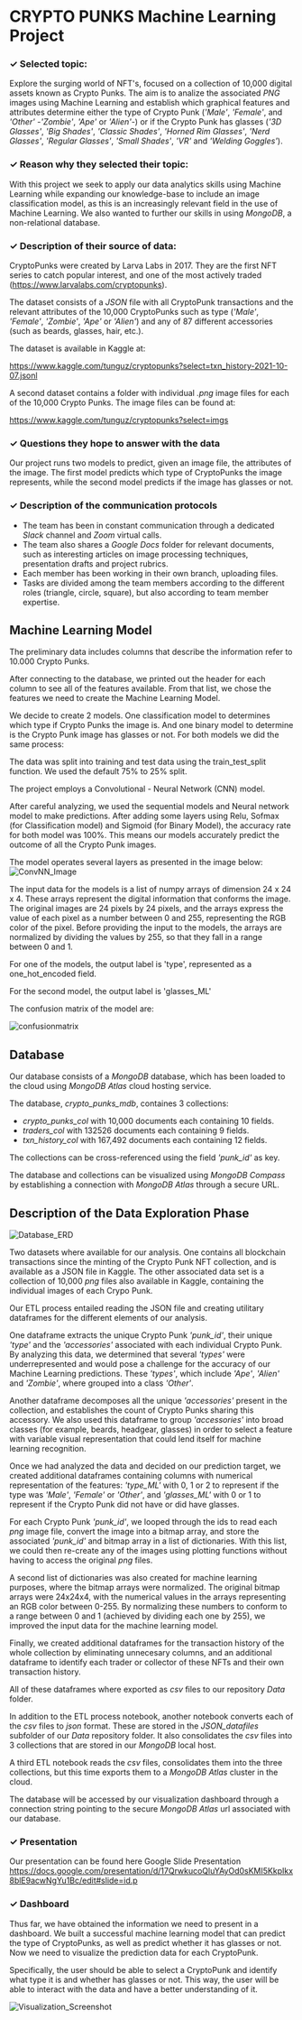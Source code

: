 # CRYPTO PUNKS Machine Learning Project

### ✓ Selected topic: 
Explore the surging world of  NFT's, focused on a collection of 10,000 digital assets known as Crypto Punks. The aim is to analize the associated *PNG* images using Machine Learning and establish which graphical features and attributes determine either the type of Crypto Punk (*'Male'*, *'Female'*, and *'Other'* -*'Zombie'*, *'Ape'* or *'Alien'*-) or if the Crypto Punk has glasses (*'3D Glasses'*, *'Big Shades'*, *'Classic Shades'*, *'Horned Rim Glasses'*, *'Nerd Glasses'*, *'Regular Glasses'*, *'Small Shades'*,  *'VR'* and *'Welding Goggles'*). 

### ✓ Reason why they selected their topic: 
With this project we seek to apply our data analytics skills using Machine Learning while expanding our knowledge-base to include an image classification model, as this is an increasingly relevant field in the use of Machine Learning. We also wanted to further our skills in using *MongoDB*, a non-relational database.

### ✓ Description of their source of data: 
CryptoPunks were created by Larva Labs in 2017. They are the first NFT series to catch popular interest, and one of the most actively traded (https://www.larvalabs.com/cryptopunks). 

The dataset consists of a *JSON* file with all CryptoPunk transactions and the relevant attributes of the 10,000 CryptoPunks such as type (*'Male'*, *'Female'*, *'Zombie'*, *'Ape'* or *'Alien'*) and any of 87 different accessories (such as beards, glasses, hair, etc.). 

The dataset is available in Kaggle at:

https://www.kaggle.com/tunguz/cryptopunks?select=txn_history-2021-10-07.jsonl

A second dataset contains a folder with individual *.png* image files for each of the 10,000 Crypto Punks. The image files can be found at:

https://www.kaggle.com/tunguz/cryptopunks?select=imgs

### ✓ Questions they hope to answer with the data

Our project runs two models to predict, given an image file, the attributes of the image. The first model predicts which type of CryptoPunks the image represents, while the second model predicts if the image has glasses or not. 


### ✓ Description of the communication protocols

- The team has been in constant communication through a dedicated *Slack* channel and *Zoom* virtual calls.
- The team also shares a *Google Docs* folder for relevant documents, such as interesting articles on image processing techniques, presentation drafts and project rubrics. 
- Each member has been working in their own branch, uploading files. 
- Tasks are divided among the team members according to the different roles (triangle, circle, square), but also according to team member expertise.

## Machine Learning Model

The preliminary data includes columns that describe the information refer to 10.000 Crypto Punks. 

After connecting to the database, we printed out the header for each column to see all of the features available. From that list, we chose the features we need to create the Machine Learning Model.

We decide to create 2 models. One classification model to determines which type if Crypto Punks the image is. And one binary model to determine is the Crypto Punk image has glasses or not. For both models we did the same process:

The data was split into training and test data using the train_test_split function. We used the default 75% to 25% split.

The project employs a Convolutional - Neural Network (CNN) model.

After careful analyzing, we used the sequential models and Neural network model to make predictions. After adding some layers using Relu, Sofmax (for Classification model) and Sigmoid (for Binary Model), the accuracy rate for both model was 100%. This means our models accurately predict the outcome of all the Crypto Punk images.

The model operates several layers as presented in the image below:
![ConvNN_Image](https://user-images.githubusercontent.com/87447639/149681824-c98a2e0d-75c0-4c75-8516-46efc8be58a7.png)


The input data for the models is a list of numpy arrays of dimension 24 x 24 x 4. These arrays represent the digital information that conforms the image. The original images are 24 pixels by 24 pixels, and the arrays express the value of each pixel as a number between 0 and 255, representing the RGB color of the pixel. Before providing the input to the models, the arrays are normalized by dividing the values by 255, so that they fall in a range between 0 and 1.

For one of the models, the output label is 'type', represented as a one_hot_encoded field.

For the second model, the output label is 'glasses_ML'

The confusion matrix of the model are: 

![confusionmatrix](https://user-images.githubusercontent.com/87447639/151213205-8481797b-eab8-4478-9d85-1860cb03c1a3.PNG)


## Database

Our database consists of a *MongoDB* database, which has been loaded to the cloud using *MongoDB Atlas* cloud hosting service.

The database, *crypto_punks_mdb*, containes 3 collections:

- *crypto_punks_col* with 10,000 documents each containing 10 fields.
- *traders_col* with 132526 documents each containing 9 fields.
- *txn_history_col* with 167,492 documents each containing 12 fields.

The collections can be cross-referenced using the field *'punk_id'* as key.

The database and collections can be visualized using *MongoDB Compass* by establishing a connection with *MongoDB Atlas* through a secure URL.

## Description of the Data Exploration Phase

![Database_ERD](https://user-images.githubusercontent.com/87447639/149681985-a86e2efd-dbc7-48c5-9e67-369967f2df83.png)

Two datasets where available for our analysis. One contains all blockchain transactions since the minting of the Crypto Punk NFT collection, and is available as a JSON file in Kaggle. The other associated data set is a collection of 10,000 *png* files also available in Kaggle, containing the individual images of each Crypo Punk.

Our ETL process entailed reading the JSON file and creating utilitary dataframes for the different elements of our analysis.

One dataframe extracts the unique Crypto Punk *'punk_id'*, their unique *'type'* and the *'accessories'* associated with each individual Crypto Punk. By analyzing this data, we determined that several *'types'* were underrepresented and would pose a challenge for the accuracy of our Machine Learning predictions. These *'types'*, which include *'Ape'*, *'Alien'* and *'Zombie'*, where grouped into a class *'Other'*.

Another dataframe decomposes all the unique *'accessories'* present in the collection, and establishes the count of Crypto Punks sharing this accessory. We also used this dataframe to group *'accessories'* into broad classes (for example, beards, headgear, glasses) in order to select a feature with variable visual representation that could lend itself for machine learning recognition.

Once we had analyzed the data and decided on our prediction target, we created additional dataframes containing columns with numerical representation of the features: *'type_ML'* with 0, 1 or 2 to represent if the type was *'Male'*, *'Female'* or *'Other'*, and *'glasses_ML'* with 0 or 1 to represent if the Crypto Punk did not have or did have glasses.

For each Crypto Punk *'punk_id'*, we looped through the ids to read each *png* image file, convert the image into a bitmap array, and store the associated *'punk_id'* and bitmap array in a list of dictionaries. With this list, we could then re-create any of the images using plotting functions without having to access the original *png* files.

A second list of dictionaries was also created for machine learning purposes, where the bitmap arrays were normalized. The original bitmap arrays were 24x24x4, with the numerical values in the arrays representing an RGB color between 0-255. By normalizing these numbers to conform to a range between 0 and 1 (achieved by dividing each one by 255), we improved the input data for the machine learning model.

Finally, we created additional dataframes for the transaction history of the whole collection by eliminating unnecesary columns, and an additional dataframe to identify each trader or collector of these NFTs and their own transaction history.

All of these dataframes where exported as *csv* files to our repository *Data* folder.

In addition to the ETL process notebook, another notebook converts each of the *csv* files to *json* format. These are stored in the *JSON_datafiles* subfolder of our *Data* repository folder. It also consolidates the *csv* files into 3 collections that are stored in our *MongoDB* local host.

A third ETL notebook reads the *csv* files, consolidates them into the three collections, 
but this time exports them to a *MongoDB Atlas* cluster in the cloud.

The database will be accessed by our visualization dashboard through a connection string pointing to the secure *MongoDB Atlas* url associated with our database.

### ✓ Presentation

Our presentation can be found here Google Slide Presentation https://docs.google.com/presentation/d/17QrwkucoQluYAyOd0sKMI5KkpIkx8blE9acwNgYu1Bc/edit#slide=id.p

### ✓ Dashboard

Thus far, we have obtained the information we need to present in a dashboard. We built a successful machine learning model that can predict the type of CryptoPunks, as well as predict whether it has glasses or not. Now we need to visualize the prediction data for each CryptoPunk.

Specifically, the user should be able to select a CryptoPunk and identify what type it is and whether has glasses or not. This way, the user will be able to interact with the data and have a better understanding of it. 

![Visualization_Screenshot](https://user-images.githubusercontent.com/87447639/151211870-627a617b-7d5f-48bc-8a53-1c0d40e5e4ab.png)
